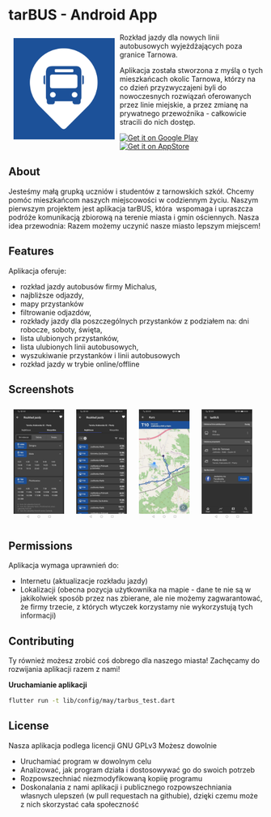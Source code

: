 # tarBUS - Android App

<img src="/assets/icons/favicon.png" align="left"
width="200" hspace="10" vspace="10">

Rozkład jazdy dla nowych linii autobusowych wyjeżdżających poza granice Tarnowa.

Aplikacja została stworzona z myślą o tych mieszkańcach okolic Tarnowa, którzy na co dzień przyzwyczajeni byli do nowoczesnych rozwiązań oferowanych przez linie miejskie, a przez zmianę na prywatnego przewoźnika - całkowicie stracili do nich dostęp.

<p align="left">
<a href="https://play.google.com/store/apps/details?id=com.dpajak99.tarbus2021">
    <img alt="Get it on Google Play"
        height="83"
        src="https://inspirationapps.com/wp-content/uploads/2020/01/google-play-badge.png" />
</a>  
<a href="https://apps.apple.com/pl/app/tarbus/id1554556128">
    <img alt="Get it on AppStore"
        height="80"
        src="https://inspirationapps.com/wp-content/uploads/2020/01/app-store-badge.png" />
        </a>
        </p>

## About

Jesteśmy małą grupką uczniów i studentów z tarnowskich szkół. Chcemy pomóc mieszkańcom naszych miejscowości w codziennym życiu. Naszym pierwszym projektem jest aplikacja tarBUS, która  wspomaga i upraszcza podróże komunikacją zbiorową na terenie miasta i gmin ościennych. Nasza idea przewodnia: Razem możemy uczynić nasze miasto lepszym miejscem!  

## Features

Aplikacja oferuje:
- rozkład jazdy autobusów firmy Michalus,
- najbliższe odjazdy,
- mapy przystanków
- filtrowanie odjazdów,
- rozkłady jazdy dla poszczególnych przystanków z podziałem na: dni robocze, soboty, święta,
- lista ulubionych przystanków,
- lista ulubionych linii autobusowych,
- wyszukiwanie przystanków i linii autobusowych
- rozkład jazdy w trybie online/offline

## Screenshots

[<img src="/screenshots/pic1.jpg" align="center"
width="100"
    hspace="10" vspace="10">](/screenshots/pic1.jpg)
    [<img src="/screenshots/pic2.jpg" align="center"
width="100"
    hspace="10" vspace="10">](/screenshots/pic2.jpg)
    [<img src="/screenshots/pic3.jpg" align="center"
width="100"
    hspace="10" vspace="10">](/screenshots/pic3.jpg)
    [<img src="/screenshots/pic4.jpg" align="center"
width="100"
    hspace="10" vspace="10">](/screenshots/pic4.jpg)

## Permissions

Aplikacja wymaga uprawnień do:
- Internetu (aktualizacje rozkładu jazdy)
- Lokalizacji (obecna pozycja użytkownika na mapie - dane te nie są w jakikolwiek sposób przez nas zbierane, ale nie możemy zagwarantować, że firmy trzecie, z których wtyczek korzystamy nie wykorzystują tych informacji) 

## Contributing

Ty również możesz zrobić coś dobrego dla naszego miasta! Zachęcamy do rozwijania aplikacji razem z nami! 

**Uruchamianie aplikacji**
```bash
flutter run -t lib/config/may/tarbus_test.dart
```

## License

Nasza aplikacja podlega licencji GNU GPLv3
Możesz dowolnie
- Uruchamiać program w dowolnym celu
- Analizować, jak program działa i dostosowywać go do swoich potrzeb
- Rozpowszechniać niezmodyfikowaną kopiię programu
- Doskonalania z nami aplikacji i publicznego rozpowszechniania własnych ulepszeń (w pull requestach na githubie), dzięki czemu może z nich skorzystać cała społeczność

